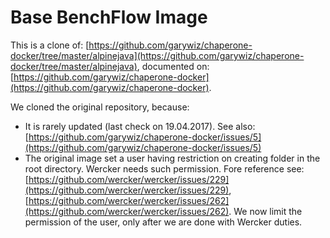 # Base BenchFlow Image

This is a clone of: [https://github.com/garywiz/chaperone-docker/tree/master/alpinejava](https://github.com/garywiz/chaperone-docker/tree/master/alpinejava), documented on: [https://github.com/garywiz/chaperone-docker](https://github.com/garywiz/chaperone-docker). 

We cloned the original repository, because:

- It is rarely updated (last check on 19.04.2017). See also: [https://github.com/garywiz/chaperone-docker/issues/5](https://github.com/garywiz/chaperone-docker/issues/5)
- The original image set a user having restriction on creating folder in the root directory. Wercker needs such permission. Fore reference see: [https://github.com/wercker/wercker/issues/229](https://github.com/wercker/wercker/issues/229), [https://github.com/wercker/wercker/issues/262](https://github.com/wercker/wercker/issues/262). We now limit the permission of the user, only after we are done with Wercker duties. 